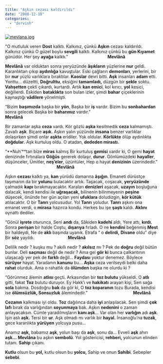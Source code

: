 ```yaml
---
title: "Aşkın cezası kaldırıldı"
date: "2008-12-18"
categories: 
  - "dervish"
---
```


[![mevlana.jpg](/uploads/2008/12/mevlana-1.jpg)](/uploads/2008/12/mevlana-1.jpg "mevlana.jpg")

"O mutluluk veren **Dost** kalktı. Kalkınız, çünkü **Aşkın** cezası kaldırıldı. Kalkınız çünkü O güzel boylu **sevgili** kalktı. Kalkınız çünkü bu **gün Kıyamet** günüdür. Her şey **ayağa** kalktı.”                                 **Mevlânâ**

**Mevlânâ** var olduktan sonra yeryüzünde **âşıkların** yüzlerine **nur** geldi. Karanlıktan çıkıp **aydınlığa** kavuştular. Eski çağların **demonları**, yerlerini, bir bir **nur** yüzlü varlıklara bıraktılar. **Kaoslar** devri bitti. **Aşk** insanları **adam** etti. Yonttu… düzeltti, **Doğrulttu**, eksiğini **tamamladı,** düzgün bir **şekle** soktu. **Vahşetten** çekti çıkardı, kurtardı. Artık **kan emici**, kol kırıcı, **yol** kesici, değillerdi. Eskiden **bataklıkta** son bulan izler, şimdi **bahar** çiçeklerinin kaynaştığı **vâdilere** yönelmişti.

“Bizim **başımızda** başka bir **yön**, Başka bir **iş** vardır. Bizim bu **sonbahardan** sonra gelecek Başka bir **baharımız** vardır.”                                          **Mevlânâ**

Bir zamanlar aşka **ceza** vardı. Kör gözlü **aşka** kesilmedik **ceza** kalmamıştı. Zavallı **aşk**. Biçare **aşık.** Aşkın yalın yüzünde **insana** benzer varlıklar dolaşırken şimdi onlar **aşkta** eridiler. Yok oldular. **Körlükte** ölüp aydınlıkta **doğdular**. Aşk kurtuluş oldu. O atadan, **dededen mirastı.**  

“**Nuh’**tan bize **miras** kalmış Bir kurtuluş **gemisi** vardır ki, O gemi **hayat** denizinde fırtınalara **Göğüs** gererek dolaşır, **durur**. Gönlümüzdeki **hayaller**, düşünceler, Ümitler, **neş’eler**, üzüntüler, Hep o hayat **denizinin** üzerindedir.”                                            **Mevlânâ**

Aşkın **cezası** kalktı ya, **kan** yürüdü damarına **âşığın**. Emaneti dürüstçe taşımanın da bir **yolunu** bulacaktır artık. Taşacak, coşacak, **yeryüzünde** çalmadık **kapı** bırakmayacaktır. Karaları **denizleri** aşacak, **uzayın** boşluğuna dalacak, kendi kendisi ile **uğraşacak,** bilinenin bilinmeyenin **peşine** düşecek, önünde her gün açılan yeni **ufuklara** doludizgin, **kör kütük**  atılacaktır. O bir **Tanrı** yolcusudur. Yol **Tanrı** yoludur. **Tanrı** aşkını ona emanet verdi, o **mirasa** hazırca kondu. Herkes bu işe **şaştı** kaldı. **Aklını** oynattı dediler.

“Gönül **işrete** oturunca, Seni **andı** da, Sâkiden **kadehi** aldı, Yere attı, **kırdı.** Sonra **perişan** bir halde Coştu, **dışarıya** fırladı. O ne **kendini** beğenmiş **Mest** bir haldeydi, Ne de **aklı** başında uyanık. Etrafa “ o **delirdi,** **Divane** oldu” diye Bir **söz** yayıldı.                            **Mevlânâ**

Delilik nedir ? kuşku mu ? akıllı nedir ? **akılsız** mı ? Pek de **doğru** değil bütün bunlar. Deli **saçması** değil de nedir ? Ama gel **gör ki** bunca çalkantının ulaşacağı yer pek de **farklı** değil… **Faydası** yoktur denemez. Böylece **sürüyor** hayat. Yaradanın **kanunu** bu… **Aşka** ceza verilseydi belki daha **rahat** olurduk. Ama o rahatlık da **ölümden** başka ne olurdu ki ?

“Görünmez âlemin **atlısı** geçti. Arkasından bir **toz bulutu** yükseldi. O **atlı** gitti, fakat **Toz** bulutu duruyor. Ey Hakk’ı ve **hakikatı** arayan kişi, Sen sağa **sola** bakma. Dosdoğru **bak** da gör ki, O **toz koparanın** tozu Burada, kendisi ise **ölümsüzlük, Sonsuzluk** âlemindedir.”                                      **Mevlânâ**

**Cezanın** kalkması iyi oldu. **Toz** dağılınca daha **iyi** anlaşılacak. Sen şimdi **çok lafı** bırak da varlığından **soyunmaya** bak. Aşkın **nedenini** o zaman anlayacaksın. Cümle yaradılmışların **kanı aşk**… Var olan her **varlığın** adı **aşk**. İşin aslı **aşk.** Tersi bir **ur**. Aşk olmadı mı varlık bir **hayal.** İnsanoğlu’na **tuzak**, gece karanlıkta **yürüyen** yolcuya pusu…

Anamız **aşk,** babamız **aşk**, yolun başı da **aşk**, sonu da… Evveli **aşk** ahırı **aşk…** **Mevlâna** bu aşkın **sembolü**. Yol göstericisi, **rehberi,** yolcunun elinden tutanı. **Sahip** çıkanı.

**Kutlu** olsun bu **yol,** kutlu olsun bu **yolcu,** Sahip ve onun **Sahibi**. Sebepler **sebebi**.
